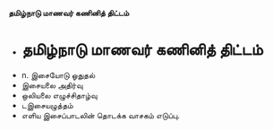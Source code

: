 **தமிழ்நாடு மாணவர் கணினித் திட்டம்**
- # தமிழ்நாடு மாணவர் கணினித் திட்டம்
- n. இசையோடு ஓதுதல்
- இசையலை அதிர்வு
- ஒலியலை எழுச்சிதாழ்வு
- டஇசையழுத்தம்
- எளிய இசைப்பாடலின் தொடக்க வாசகம் எடுப்பு.

